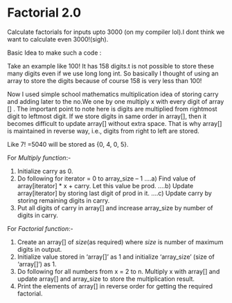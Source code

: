 # Factorial 2.0
Calculate factorials for inputs upto 3000 (on my compiler lol).I dont think we want to calculate even 3000!(sigh).

Basic Idea to make such a code :

Take an example like 100! It has 158 digits.t is not possible to store these many digits even if we use long long int.
So basically I thought of using an array to store the digits because of course 158 is very less than 100!

Now I used simple school mathematics multiplication idea of storing carry and adding later to the no.We one by one multiply x with every digit of array [] . The important point to note here is digits are multiplied from rightmost digit to leftmost digit. If we store digits in same order in array[], then it becomes difficult to update array[] without extra space. That is why array[] is maintained in reverse way, i.e., digits from right to left are stored.
   
Like 7! =5040 will be stored as {0, 4, 0, 5}.
 

For *Multiply function*:-
1) Initialize carry as 0.
2) Do following for iterator = 0 to array_size – 1
….a) Find value of array[iterator] * x + carry. Let this value be prod.
….b) Update array[iterator] by storing last digit of prod in it.
….c) Update carry by storing remaining digits in carry.
3) Put all digits of carry in array[] and increase array_size by number of digits in carry.

For *Factorial function*:-
1) Create an array[] of *size*(as required) where *size* is number of maximum digits in output.
2) Initialize value stored in ‘array[]’ as 1 and initialize ‘array_size’ (size of ‘array[]’) as 1.
3) Do following for all numbers from x = 2 to n.
  Multiply x with array[] and update array[] and array_size to store the multiplication result.
4) Print the elements of array[] in reverse order for getting the required factorial.

